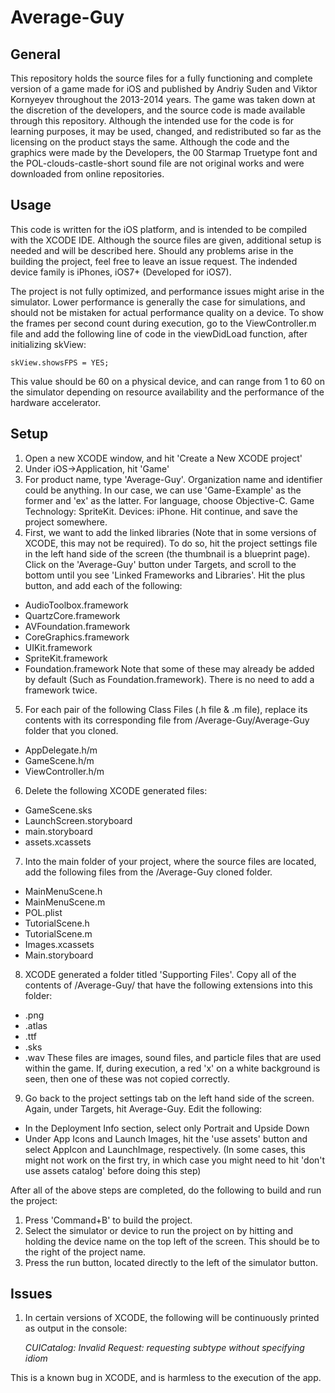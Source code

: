 # Average-Guy

## General
This repository holds the source files for a fully functioning and complete version of a game made for iOS and published by Andriy Suden and Viktor Kornyeyev throughout the 2013-2014 years. The game was taken down at the discretion of the developers, and the source code is made available through this repository. Although the intended use for the code is for learning purposes, it may be used, changed, and redistributed so far as the licensing on the product stays the same. Although the code and the graphics were made by the Developers, the 00 Starmap Truetype font and the POL-clouds-castle-short sound file are not original works and were downloaded from online repositories.

## Usage
This code is written for the iOS platform, and is intended to be compiled with the XCODE IDE. Although the source files are given, additional setup is needed and will be described here. Should any problems arise in the building the project, feel free to leave an issue request. The indended device family is iPhones, iOS7+ (Developed for iOS7). 

The project is not fully optimized, and performance issues might arise in the simulator. Lower performance is generally the case for simulations, and should not be mistaken for actual performance quality on a device. To show the frames per second count during execution, go to the ViewController.m file and add the following line of code in the viewDidLoad function, after initializing skView:

    skView.showsFPS = YES;
This value should be 60 on a physical device, and can range from 1 to 60 on the simulator depending on resource availability and the performance of the hardware accelerator.

## Setup
1. Open a new XCODE window, and hit 'Create a New XCODE project'
2. Under iOS->Application, hit 'Game'
3. For product name, type 'Average-Guy'. Organization name and identifier could be anything. In our case, we can use 'Game-Example' as the former and 'ex' as the latter. For language, choose Objective-C. Game Technology: SpriteKit. Devices: iPhone. Hit continue, and save the project somewhere.
4. First, we want to add the linked libraries (Note that in some versions of XCODE, this may not be required). To do so, hit the project settings file in the left hand side of the screen (the thumbnail is a blueprint page). Click on the 'Average-Guy' button under Targets, and scroll to the bottom until you see 'Linked Frameworks and Libraries'. Hit the plus button, and add each of the following:
  - AudioToolbox.framework
  - QuartzCore.framework
  - AVFoundation.framework
  - CoreGraphics.framework
  - UIKit.framework
  - SpriteKit.framework
  - Foundation.framework
  Note that some of these may already be added by default (Such as Foundation.framework). There is no need to add a framework twice.
5. For each pair of the following Class Files (.h file & .m file), replace its contents with its corresponding file from /Average-Guy/Average-Guy folder that you cloned.
  - AppDelegate.h/m
  - GameScene.h/m
  - ViewController.h/m
6. Delete the following XCODE generated files:
  - GameScene.sks
  - LaunchScreen.storyboard
  - main.storyboard
  - assets.xcassets
7. Into the main folder of your project, where the source files are located, add the following files from the /Average-Guy cloned folder.
  - MainMenuScene.h
  - MainMenuScene.m
  - POL.plist
  - TutorialScene.h
  - TutorialScene.m
  - Images.xcassets
  - Main.storyboard
8. XCODE generated a folder titled 'Supporting Files'. Copy all of the contents of /Average-Guy/ that have the following extensions into this folder:
  - .png
  - .atlas
  - .ttf
  - .sks
  - .wav
These files are images, sound files, and particle files that are used within the game. If, during execution, a red 'x' on a white background is seen, then one of these was not copied correctly.
9. Go back to the project settings tab on the left hand side of the screen. Again, under Targets, hit Average-Guy. Edit the following:
  - In the Deployment Info section, select only Portrait and Upside Down
  - Under App Icons and Launch Images, hit the 'use assets' button and select AppIcon and LaunchImage, respectively. (In some cases, this     might not work on the first try, in which case you might need to hit 'don't use assets catalog' before doing this step)

After all of the above steps are completed, do the following to build and run the project:
1. Press 'Command+B' to build the project.
2. Select the simulator or device to run the project on by hitting and holding the device name on the top left of the screen. This should be to the right of the project name.
3. Press the run button, located directly to the left of the simulator button.

## Issues
1. In certain versions of XCODE, the following will be continuously printed as output in the console:

    *CUICatalog: Invalid Request: requesting subtype without specifying idiom*
  
  This is a known bug in XCODE, and is harmless to the execution of the app.
